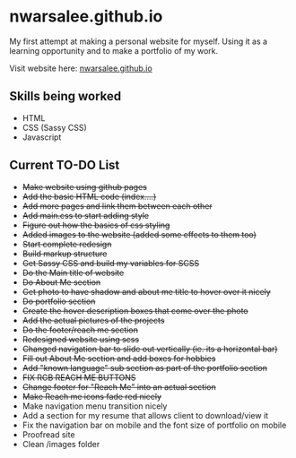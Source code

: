# nwarsalee.github.io
My first attempt at making a personal website for myself.
Using it as a learning opportunity and to make a portfolio of my work.

Visit website here: [nwarsalee.github.io](https://nwarsalee.github.io)

## Skills being worked
* HTML
* CSS (Sassy CSS)
* Javascript

## Current TO-DO List
* ~~Make website using github pages~~
* ~~Add the basic HTML code (index....)~~
* ~~Add more pages and link them between each other~~
* ~~Add main.css to start adding style~~
* ~~Figure out how the basics of css styling~~
* ~~Added images to the website (added some effects to them too)~~
* ~~Start complete redesign~~
* ~~Build markup structure~~
* ~~Get Sassy CSS and build my variables for SCSS~~
* ~~Do the Main title of website~~
* ~~Do About Me section~~
* ~~Get photo to have shadow and about me title to hover over it nicely~~
* ~~Do portfolio section~~
* ~~Create the hover description boxes that come over the photo~~
* ~~Add the actual pictures of the projects~~
* ~~Do the footer/reach me section~~
* ~~Redesigned website using scss~~
* ~~Changed navigation bar to slide out vertically (ie. its a horizontal bar)~~
* ~~Fill out About Me section and add boxes for hobbies~~
* ~~Add "known language" sub section as part of the portfolio section~~
* ~~FIX RGB REACH ME BUTTONS~~
* ~~Change footer for "Reach Me" into an actual section~~
* ~~Make Reach me icons fade red nicely~~
* Make navigation menu transition nicely
* Add a section for my resume that allows client to download/view it
* Fix the navigation bar on mobile and the font size of portfolio on mobile
* Proofread site
* Clean /images folder

